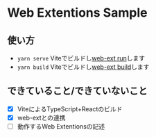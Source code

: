 # Web Extentions Sample

## 使い方

- `yarn serve` Viteでビルドし[web-ext run](https://extensionworkshop.com/documentation/develop/web-ext-command-reference/#web-ext-run)します
- `yarn build` Viteでビルドし[web-ext build](https://extensionworkshop.com/documentation/develop/web-ext-command-reference/#web-ext-build)します

## できていること/できていないこと

- [x] ViteによるTypeScript+Reactのビルド
- [x] web-extとの連携
- [ ] 動作するWeb Extentionsの記述
